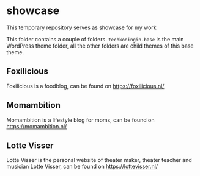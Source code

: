 # showcase
This temporary repository serves as showcase for my work

This folder contains a couple of folders. `techkoningin-base` is the main WordPress theme folder, all the other folders are child themes of this base theme.

## Foxilicious
Foxilicious is a foodblog, can be found on https://foxilicious.nl/

## Momambition
Momambition is a lifestyle blog for moms, can be found on https://momambition.nl/

## Lotte Visser
Lotte Visser is the personal website of theater maker, theater teacher and musician Lotte Visser, can be found on https://lottevisser.nl/
